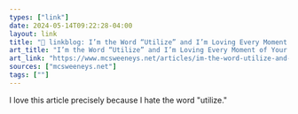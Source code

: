 ```yaml
---
types: ["link"]
date: 2024-05-14T09:22:28-04:00
layout: link
title: "🔗 linkblog: I’m the Word “Utilize” and I’m Loving Every Moment of Your Overblown Rhetoric'"
art_title: "I’m the Word “Utilize” and I’m Loving Every Moment of Your Overblown Rhetoric"
art_link: "https://www.mcsweeneys.net/articles/im-the-word-utilize-and-im-loving-every-moment-of-your-overblown-rhetoric"
sources: ["mcsweeneys.net"]
tags: [""]
---
```

I love this article precisely because I hate the word "utilize."
